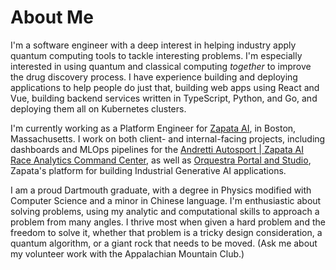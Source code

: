 # About Me

I'm a software engineer with a deep interest in helping industry
apply quantum computing tools to tackle interesting problems. I'm
especially interested in using quantum and classical computing
_together_ to improve the drug discovery process. I have
experience building and deploying applications to help people do just
that, building web apps using React and Vue, building backend services
written in TypeScript, Python, and Go, and deploying them all on Kubernetes clusters.

I'm currently working as a Platform Engineer for [Zapata AI](https://zapata.ai),
in Boston, Massachusetts. I work on both client- and internal-facing projects,
including dashboards and MLOps pipelines for the [Andretti Autosport | Zapata AI
Race Analytics Command Center](https://zapata.ai/case-study-andretti/),
as well as [Orquestra Portal and Studio](https://orquestra.io), Zapata's
platform for building Industrial Generative AI applications.

I am a proud Dartmouth graduate, with a degree in Physics modified with
Computer Science and a minor in Chinese language. I'm enthusiastic
about solving problems, using my analytic and computational skills to
approach a problem from many angles. I thrive most when given a hard
problem and the freedom to solve it, whether that problem is a tricky
design consideration, a quantum algorithm, or a giant rock that needs to
be moved. (Ask me about my volunteer work with the Appalachian Mountain
Club.)
